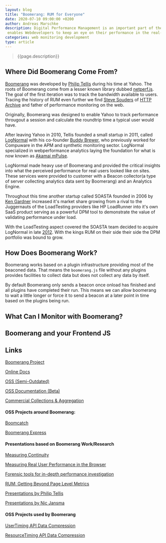 ```yaml
---
layout: blog
title: "Boomerang: RUM for Everyone"
date: 2020-07-10 09:00:00 +0200
author: Andreas Marschke
description: Digital Performance Management is an important part of the modern web. Boomerang
 enables Webdevelopers to keep an eye on their performance in the real-world.
categories: web monitoring development
type: article
---
```


> {{page.description}}

## Where Did Boomerang Come From?

[Boomerang](https://github.com/soasta/boomerang) was developed by
[Philip Tellis](https://github.com/bluesmoon) during his time at Yahoo. The roots
of Boomerang come from a lesser known library dubbed
[netperf.js](https://github.com/bluesmoon/netperf-js). The goal of the first
iteration was to track the bandwidth available to users. Tracing the history of
RUM even further we find [Steve Souders](https://github.com/stevesouders) of
[HTTP Archive](http://httparchive.org) and father of performance monitoring
on the web.

Originally, Boomerang was designed to enable Yahoo to track performance througout a session
and calculate the roundtrip time a typical user would have.

After leaving Yahoo in 2010, Tellis founded a small startup in 2011, called
[LogNormal](www.lognormal.com) with his co-founder [Buddy Brewer](https://twitter.com/bbrewer),
who previously worked for Compuware in the APM and synthetic monitoring sector.
LogNormal specialized in webperformance analytics laying the foundation for what is now known as
[Akamai mPulse](https://www.akamai.com/us/en/products/web-performance/mpulse.jsp).

LogNormal made heavy use of Boomerang and provided the critical insights into
what the perceived performance for real users looked like on sites. These services were
provided to customer  with a Beacon collector(a type of server collecting
analytics data sent by Boomerang) and an Analytics Engine.

Throughout this time another startup called SOASTA founded in 2006 by
[Ken Gardner](https://twitter.com/kennethcgardner) increased it's market share growing from a
rival to the Juggernauts of the LoadTesting providers like HP LoadRunner into it's own SaaS product
serving as a powerful DPM tool to demonstrate the value of validating performance under load.

With the LoadTesting aspect covered the SOASTA team decided to acquire LogNormal in late
[2012](www.lognormal.com/blog/2012/10/01/lognormal-acquired-by-soasta/). With the kings RUM on
their side their side the DPM portfolio was bound to grow.

## How Does Boomerang Work?

Boomerang works based on a plugin infrastructure providing most of the beaconed data. That
means the `boomerang.js` file without any plugins provides facilities to collect data but does
not collect any data by itself.

By default Boomerang only sends a beacon once onload has finished and all plugins have completed their run.
This means we can allow boomerang to wait a little longer or force it to send a beacon at a later point in time based
on the plugins being run.



## What Can I Monitor with Boomerang?

## Boomerang and your Frontend JS



## Links

[Boomerang Project](http://github.com/soasta/boomerang)

[Online Docs](http://docs.soasta.com/boomerang/)

[OSS (Semi-Outdated)](https://soasta.github.io/boomerang/doc/)

[OSS Documentation (Beta)](http://dev.nicj.net/boomerang-doc/index.html)

[Commercial Collections & Aggregation](https://www.akamai.com/us/en/products/web-performance/mpulse.jsp)

#### OSS Projects around Boomerang:

[Boomcatch](https://github.com/springernature/boomcatch)

[Boomerang Express](https://github.com/andreas-marschke/boomerang-express)

#### Presentations based on Boomerang Work/Research

[Measuring Continuity](http://nicj.net/measuring-continuity/)

[Measuring Real User Performance in the Browser](http://nicj.net/measuring-real-user-performance-in-the-browser/)

[Forensic tools for in-depth performance investigation](https://conferences.oreilly.com/velocity/devops-web-performance-ny-2015/public/schedule/detail/44207)

[RUM: Getting Beyond Page Level Metrics](https://conferences.oreilly.com/velocity/velocity2014/public/schedule/detail/35302)

[Presentations by Philip Tellis](https://slideshare.net/bluesmoon/presentations)

[Presentations by Nic Jansma](https://slideshare.net/nicjansma/presentations)

#### OSS Projects used by Boomerang

[UserTiming API Data Compression](https://github.com/nicjansma/usertiming-compression.js)

[ResourceTiming API Data Compression](https://github.com/nicjansma/resourcetiming-compression.js)

